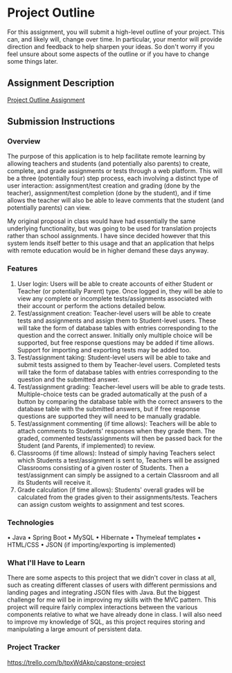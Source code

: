 # Project Outline
For this assignment, you will submit a high-level outline of your project. This can, and likely will, change over time. In particular, your mentor will provide direction and feedback to help sharpen your ideas. So don't worry if you feel unsure about some aspects of the outline or if you have to change some things later.

## Assignment Description
[Project Outline Assignment](https://education.launchcode.org/liftoff/modules/assignments/project-outline)

## Submission Instructions

### Overview

The purpose of this application is to help facilitate remote learning by allowing teachers and students (and potentially also parents) to create, complete, and grade assignments or tests through a web platform.  This will be a three (potentially four) step process, each involving a distinct type of user interaction: assignment/test creation and grading (done by the teacher), assignment/test completion (done by the student), and if time allows the teacher will also be able to leave comments that the student (and potentially parents) can view.  

My original proposal in class would have had essentially the same underlying functionality, but was going to be used for translation projects rather than school assignments.  I have since decided however that this system lends itself better to this usage and that an application that helps with remote education would be in higher demand these days anyway.

### Features

1.	User login: Users will be able to create accounts of either Student or Teacher (or potentially Parent) type.  Once logged in, they will be able to view any complete or incomplete tests/assignments associated with their account or perform the actions detailed below.
2.	Test/assignment creation: Teacher-level users will be able to create tests and assignments and assign them to Student-level users. These will take the form of database tables with entries corresponding to the question and the correct answer. Initially only multiple choice will be supported, but free response questions may be added if time allows. Support for importing and exporting tests may be added too.
3.	Test/assignment taking: Student-level users will be able to take and submit tests assigned to them by Teacher-level users. Completed tests will take the form of database tables with entries corresponding to the question and the submitted answer.
4.	Test/assignment grading: Teacher-level users will be able to grade tests. Multiple-choice tests can be graded automatically at the push of a button by comparing the database table with the correct answers to the database table with the submitted answers, but if free response questions are supported they will need to be manually gradable.
5.	Test/assignment commenting (if time allows): Teachers will be able to attach comments to Students' responses when they grade them. The graded, commented tests/assignments will then be passed back for the Student (and Parents, if implemented) to review.
6.	Classrooms (if time allows): Instead of simply having Teachers select which Students a test/assignment is sent to, Teachers will be assigned Classrooms consisting of a given roster of Students. Then a test/assignment can simply be assigned to a certain Classroom and all its Students will receive it.
7.	Grade calculation (if time allows): Students' overall grades will be calculated from the grades given to their assignments/tests. Teachers can assign custom weights to assignment and test scores.

### Technologies

•	Java
•	Spring Boot
•	MySQL
•	Hibernate
•	Thymeleaf templates
•	HTML/CSS
•	JSON (if importing/exporting is implemented)

### What I'll Have to Learn

There are some aspects to this project that we didn't cover in class at all, such as creating different classes of users with different permissions and landing pages and integrating JSON files with Java. But the biggest challenge for me will be in improving my skills with the MVC pattern. This project will require fairly complex interactions between the various components relative to what we have already done in class. I will also need to improve my knowledge of SQL, as this project requires storing and manipulating a large amount of persistent data.

### Project Tracker

https://trello.com/b/tpxWdAkp/capstone-project
